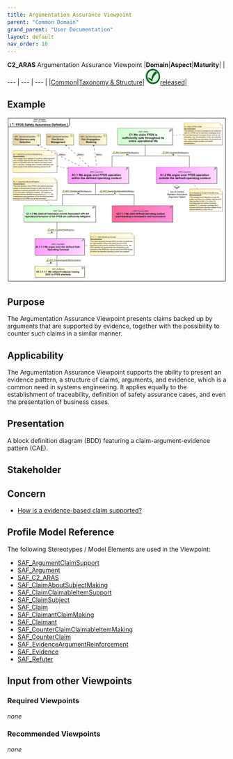 ```yaml
---
title: Argumentation Assurance Viewpoint
parent: "Common Domain"
grand_parent: "User Documentation"
layout: default
nav_order: 10
---
```

**C2_ARAS** Argumentation Assurance Viewpoint
|**Domain**|**Aspect**|**Maturity**|
| --- | --- | --- |
|[Common](../domains.md)|[Taxonomy & Structure](../aspects.md#Aspect-Taxonomy-&-Structure)|![Released](/diagrams/Symbol_confirmed.png )[released](../using-saf/maturity.md#released)|
## Example
![Argumentation-Assurance-Viewpoint-primary-example.svg](../../diagrams/vp-examples/Argumentation-Assurance-Viewpoint-primary-example.svg)
## Purpose
The Argumentation Assurance Viewpoint presents claims backed up by arguments that are supported by evidence, together with the possibility to counter such claims in a similar manner.
## Applicability
The Argumentation Assurance Viewpoint supports the ability to present an evidence pattern, a structure of claims, arguments, and evidence, which is a common need in systems engineering. It applies equally to the establishment of traceability, definition of safety assurance cases, and even the presentation of business cases.
## Presentation
A block definition diagram (BDD) featuring a claim-argument-evidence pattern (CAE).

## Stakeholder
## Concern
* [How is a evidence-based claim supported?](../concerns.md#_2021x_2_8710274_1674576758703_316775_23176)
## Profile Model Reference
The following Stereotypes / Model Elements are used in the Viewpoint:
* [SAF_ArgumentClaimSupport](../stereotypes.md#saf_argumentclaimsupport)
* [SAF_Argument](../stereotypes.md#saf_argument)
* [SAF_C2_ARAS](../stereotypes.md#saf_c2_aras)
* [SAF_ClaimAboutSubjectMaking](../stereotypes.md#saf_claimaboutsubjectmaking)
* [SAF_ClaimClaimableItemSupport](../stereotypes.md#saf_claimclaimableitemsupport)
* [SAF_ClaimSubject](../stereotypes.md#saf_claimsubject)
* [SAF_Claim](../stereotypes.md#saf_claim)
* [SAF_ClaimantClaimMaking](../stereotypes.md#saf_claimantclaimmaking)
* [SAF_Claimant](../stereotypes.md#saf_claimant)
* [SAF_CounterClaimClaimableItemMaking](../stereotypes.md#saf_counterclaimclaimableitemmaking)
* [SAF_CounterClaim](../stereotypes.md#saf_counterclaim)
* [SAF_EvidenceArgumentReinforcement](../stereotypes.md#saf_evidenceargumentreinforcement)
* [SAF_Evidence](../stereotypes.md#saf_evidence)
* [SAF_Refuter](../stereotypes.md#saf_refuter)
## Input from other Viewpoints
### Required Viewpoints
*none*
### Recommended Viewpoints
*none*
